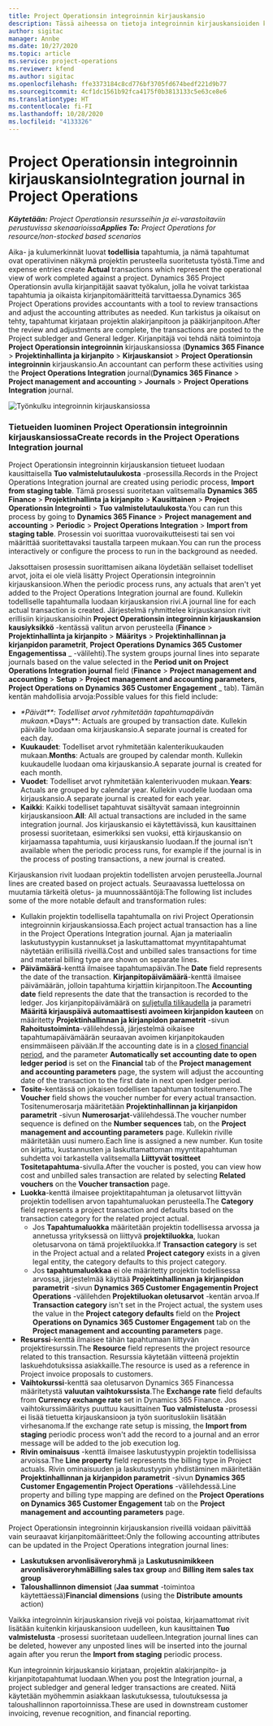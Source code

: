 ```yaml
---
title: Project Operationsin integroinnin kirjauskansio
description: Tässä aiheessa on tietoja integroinnin kirjauskansioiden käyttämisestä Project Operationsissa.
author: sigitac
manager: Annbe
ms.date: 10/27/2020
ms.topic: article
ms.service: project-operations
ms.reviewer: kfend
ms.author: sigitac
ms.openlocfilehash: ffe3373184c8cd776bf3705fd674bedf221d9b77
ms.sourcegitcommit: 4cf1dc1561b92fca4175f0b3813133c5e63ce8e6
ms.translationtype: HT
ms.contentlocale: fi-FI
ms.lasthandoff: 10/28/2020
ms.locfileid: "4133326"
---
```

# <a name="integration-journal-in-project-operations"></a><span data-ttu-id="85aad-103">Project Operationsin integroinnin kirjauskansio</span><span class="sxs-lookup"><span data-stu-id="85aad-103">Integration journal in Project Operations</span></span>

<span data-ttu-id="85aad-104">_**Käytetään:** Project Operationsin resursseihin ja ei-varastoitaviin perustuvissa skenaarioissa_</span><span class="sxs-lookup"><span data-stu-id="85aad-104">_**Applies To:** Project Operations for resource/non-stocked based scenarios_</span></span>

<span data-ttu-id="85aad-105">Aika- ja kulumerkinnät luovat **todellisia** tapahtumia, ja nämä tapahtumat ovat operatiivinen näkymä projektin perusteella suoritetusta työstä.</span><span class="sxs-lookup"><span data-stu-id="85aad-105">Time and expense entries create **Actual** transactions which represent the operational view of work completed against a project.</span></span> <span data-ttu-id="85aad-106">Dynamics 365 Project Operationsin avulla kirjanpitäjät saavat työkalun, jolla he voivat tarkistaa tapahtumia ja oikaista kirjanpitomääritteitä tarvittaessa.</span><span class="sxs-lookup"><span data-stu-id="85aad-106">Dynamics 365 Project Operations provides accountants with a tool to review transactions and adjust the accounting attributes as needed.</span></span> <span data-ttu-id="85aad-107">Kun tarkistus ja oikaisut on tehty, tapahtumat kirjataan projektin alakirjanpitoon ja pääkirjanpitoon.</span><span class="sxs-lookup"><span data-stu-id="85aad-107">After the review and adjustments are complete, the transactions are posted to the Project subledger and General ledger.</span></span> <span data-ttu-id="85aad-108">Kirjanpitäjä voi tehdä näitä toimintoja **Project Operationsin integroinnin** kirjauskansiossa (**Dynamics 365 Finance** > **Projektinhallinta ja kirjanpito** > **Kirjauskansiot** > **Project Operationsin integroinnin** kirjauskansio.</span><span class="sxs-lookup"><span data-stu-id="85aad-108">An accountant can perform these activities using the **Project Operations Integration** journal(**Dynamics 365 Finance** > **Project management and accounting** > **Journals** > **Project Operations Integration** journal.</span></span>

![Työnkulku integroinnin kirjauskansiossa](./media/IntegrationJournal.png)

### <a name="create-records-in-the-project-operations-integration-journal"></a><span data-ttu-id="85aad-110">Tietueiden luominen Project Operationsin integroinnin kirjauskansiossa</span><span class="sxs-lookup"><span data-stu-id="85aad-110">Create records in the Project Operations Integration journal</span></span>

<span data-ttu-id="85aad-111">Project Operationsin integroinnin kirjauskansion tietueet luodaan kausittaisella **Tuo valmistelutaulukosta** -prosessilla.</span><span class="sxs-lookup"><span data-stu-id="85aad-111">Records in the Project Operations Integration journal are created using periodic process, **Import from staging table**.</span></span> <span data-ttu-id="85aad-112">Tämä prosessi suoritetaan valitsemalla **Dynamics 365 Finance** > **Projektinhallinta ja kirjanpito** > **Kausittainen** > **Project Operationsin Integrointi** > **Tuo valmistelutaulukosta**.</span><span class="sxs-lookup"><span data-stu-id="85aad-112">You can run this process by going to **Dynamics 365 Finance** > **Project management and accounting** > **Periodic** > **Project Operations Integration** > **Import from staging table**.</span></span> <span data-ttu-id="85aad-113">Prosessin voi suorittaa vuorovaikutteisesti tai sen voi määrittää suoritettavaksi taustalla tarpeen mukaan.</span><span class="sxs-lookup"><span data-stu-id="85aad-113">You can run the process interactively or configure the process to run in the background as needed.</span></span>

<span data-ttu-id="85aad-114">Jaksottaisen prosessin suorittamisen aikana löydetään sellaiset todelliset arvot, joita ei ole vielä lisätty Project Operationsin integroinnin kirjauskansioon.</span><span class="sxs-lookup"><span data-stu-id="85aad-114">When the periodic process runs, any actuals that aren't yet added to the Project Operations Integration journal are found.</span></span> <span data-ttu-id="85aad-115">Kullekin todelliselle tapahtumalla luodaan kirjauskansion rivi.</span><span class="sxs-lookup"><span data-stu-id="85aad-115">A journal line for each actual transaction is created.</span></span>
<span data-ttu-id="85aad-116">Järjestelmä ryhmittelee kirjauskansion rivit erillisiin kirjauskansioihin **Project Operationsin integroinnin kirjauskansion kausiyksikkö** -kentässä valitun arvon perusteella (**Finance** > **Projektinhallinta ja kirjanpito** > **Määritys** > **Projektinhallinnan ja kirjanpidon parametrit**, **Project Operations Dynamics 365 Customer Engagementissa** _ -välilehti).</span><span class="sxs-lookup"><span data-stu-id="85aad-116">The system groups journal lines into separate journals based on the value selected in the **Period unit on Project Operations Integration journal** field (**Finance** > **Project management and accounting** > **Setup** > **Project management and accounting parameters**, **Project Operations on Dynamics 365 Customer Engagement** _ tab).</span></span> <span data-ttu-id="85aad-117">Tämän kentän mahdollisia arvoja:</span><span class="sxs-lookup"><span data-stu-id="85aad-117">Possible values for this field include:</span></span>

  - <span data-ttu-id="85aad-118">_\*Päivät\*\*: Todelliset arvot ryhmitetään tapahtumapäivän mukaan.</span><span class="sxs-lookup"><span data-stu-id="85aad-118">_\*Days\*\*: Actuals are grouped by transaction date.</span></span> <span data-ttu-id="85aad-119">Kullekin päivälle luodaan oma kirjauskansio.</span><span class="sxs-lookup"><span data-stu-id="85aad-119">A separate journal is created for each day.</span></span>
  - <span data-ttu-id="85aad-120">**Kuukaudet**: Todelliset arvot ryhmitetään kalenterikuukauden mukaan.</span><span class="sxs-lookup"><span data-stu-id="85aad-120">**Months**: Actuals are grouped by calendar month.</span></span> <span data-ttu-id="85aad-121">Kullekin kuukaudelle luodaan oma kirjauskansio.</span><span class="sxs-lookup"><span data-stu-id="85aad-121">A separate journal is created for each month.</span></span>
  - <span data-ttu-id="85aad-122">**Vuodet**: Todelliset arvot ryhmitetään kalenterivuoden mukaan.</span><span class="sxs-lookup"><span data-stu-id="85aad-122">**Years**: Actuals are grouped by calendar year.</span></span> <span data-ttu-id="85aad-123">Kullekin vuodelle luodaan oma kirjauskansio.</span><span class="sxs-lookup"><span data-stu-id="85aad-123">A separate journal is created for each year.</span></span>
  - <span data-ttu-id="85aad-124">**Kaikki**: Kaikki todelliset tapahtuvat sisältyvät samaan integroinnin kirjauskansioon.</span><span class="sxs-lookup"><span data-stu-id="85aad-124">**All**: All actual transactions are included in the same integration journal.</span></span> <span data-ttu-id="85aad-125">Jos kirjauskansio ei käytettävissä, kun kausittainen prosessi suoritetaan, esimerkiksi sen vuoksi, että kirjauskansio on kirjaamassa tapahtumia, uusi kirjauskansio luodaan.</span><span class="sxs-lookup"><span data-stu-id="85aad-125">If the journal isn't available when the periodic process runs, for example if the journal is in the process of posting transactions, a new journal is created.</span></span>

<span data-ttu-id="85aad-126">Kirjauskansion rivit luodaan projektin todellisten arvojen perusteella.</span><span class="sxs-lookup"><span data-stu-id="85aad-126">Journal lines are created based on project actuals.</span></span> <span data-ttu-id="85aad-127">Seuraavassa luettelossa on muutamia tärkeitä oletus- ja muunnossääntöjä:</span><span class="sxs-lookup"><span data-stu-id="85aad-127">The following list includes some of the more notable default and transformation rules:</span></span>

  - <span data-ttu-id="85aad-128">Kullakin projektin todellisella tapahtumalla on rivi Project Operationsin integroinnin kirjauskansiossa.</span><span class="sxs-lookup"><span data-stu-id="85aad-128">Each project actual transaction has a line in the Project Operations Integration journal.</span></span> <span data-ttu-id="85aad-129">Ajan ja materiaalin laskutustyypin kustannukset ja laskuttamattomat myyntitapahtumat näytetään erillisillä riveillä.</span><span class="sxs-lookup"><span data-stu-id="85aad-129">Cost and unbilled sales transactions for time and material billing type are shown on separate lines.</span></span>
  - <span data-ttu-id="85aad-130">**Päivämäärä**-kenttä ilmaisee tapahtumapäivän.</span><span class="sxs-lookup"><span data-stu-id="85aad-130">The **Date** field represents the date of the transaction.</span></span> <span data-ttu-id="85aad-131">**Kirjanpitopäivämäärä**-kenttä ilmaisee päivämäärän, jolloin tapahtuma kirjattiin kirjanpitoon.</span><span class="sxs-lookup"><span data-stu-id="85aad-131">The **Accounting date** field represents the date that the transaction is recorded to the ledger.</span></span> <span data-ttu-id="85aad-132">Jos kirjanpitopäivämäärä on [suljetulla tilikaudella](https://docs.microsoft.com/dynamics365/finance/general-ledger/close-general-ledger-at-period-end) ja parametri **Määritä kirjauspäivä automaattisesti avoimeen kirjanpidon kauteen** on määritetty **Projektinhallinnan ja kirjanpidon parametrit** -sivun **Rahoitustoiminta**-välilehdessä, järjestelmä oikaisee tapahtumapäivämäärän seuraavan avoimen kirjanpitokauden ensimmäiseen päivään.</span><span class="sxs-lookup"><span data-stu-id="85aad-132">If the accounting date is in a [closed financial period](https://docs.microsoft.com/dynamics365/finance/general-ledger/close-general-ledger-at-period-end), and the parameter **Automatically set accounting date to open ledger period** is set on the **Financial** tab of the **Project management and accounting parameters** page, the system will adjust the accounting date of the transaction to the first date in next open ledger period.</span></span>
  - <span data-ttu-id="85aad-133">**Tosite**-kentässä on jokaisen todellisen tapahtuman tositenumero.</span><span class="sxs-lookup"><span data-stu-id="85aad-133">The **Voucher** field shows the voucher number for every actual transaction.</span></span> <span data-ttu-id="85aad-134">Tositenumerosarja määritetään **Projektinhallinnan ja kirjanpidon parametrit** -sivun **Numerosarjat**-välilehdessä.</span><span class="sxs-lookup"><span data-stu-id="85aad-134">The voucher number sequence is defined on the **Number sequences** tab, on the **Project management and accounting parameters** page.</span></span> <span data-ttu-id="85aad-135">Kullekin riville määritetään uusi numero.</span><span class="sxs-lookup"><span data-stu-id="85aad-135">Each line is assigned a new number.</span></span> <span data-ttu-id="85aad-136">Kun tosite on kirjattu, kustannusten ja laskuttamattoman myyntitapahtuman suhdetta voi tarkastella valitsemalla **Liittyvät tositteet** **Tositetapahtuma**-sivulla.</span><span class="sxs-lookup"><span data-stu-id="85aad-136">After the voucher is posted, you can view how cost and unbilled sales transaction are related by selecting **Related vouchers** on the **Voucher transaction** page.</span></span>
  - <span data-ttu-id="85aad-137">**Luokka**-kenttä ilmaisee projektitapahtuman ja oletusarvot liittyvän projektin todellisen arvon tapahtumaluokan perusteella.</span><span class="sxs-lookup"><span data-stu-id="85aad-137">The **Category** field represents a project transaction and defaults based on the transaction category for the related project actual.</span></span>
    - <span data-ttu-id="85aad-138">Jos **Tapahtumaluokka** määritetään projektin todellisessa arvossa ja annetussa yrityksessä on liittyvä **projektiluokka**, luokan oletusarvona on tämä projektiluokka.</span><span class="sxs-lookup"><span data-stu-id="85aad-138">If **Transaction category** is set in the Project actual and a related **Project category** exists in a given legal entity, the category defaults to this project category.</span></span>
    - <span data-ttu-id="85aad-139">Jos **tapahtumaluokkaa** ei ole määritetty projektin todellisessa arvossa, järjestelmää käyttää **Projektinhallinnan ja kirjanpidon parametrit** -sivun **Dynamics 365 Customer Engagementin Project Operations** -välilehden **Projektiluokan oletusarvot** -kentän arvoa.</span><span class="sxs-lookup"><span data-stu-id="85aad-139">If **Transaction category** isn't set in the Project actual, the system uses the value in the **Project category defaults** field on the **Project Operations on Dynamics 365 Customer Engagement** tab on the **Project management and accounting parameters** page.</span></span>
  - <span data-ttu-id="85aad-140">**Resurssi**-kenttä ilmaisee tähän tapahtumaan liittyvän projektiresurssin.</span><span class="sxs-lookup"><span data-stu-id="85aad-140">The **Resource** field represents the project resource related to this transaction.</span></span> <span data-ttu-id="85aad-141">Resurssia käytetään viitteenä projektin laskuehdotuksissa asiakkaille.</span><span class="sxs-lookup"><span data-stu-id="85aad-141">The resource is used as a reference in Project invoice proposals to customers.</span></span>
  - <span data-ttu-id="85aad-142">**Vaihtokurssi**-kenttä saa oletusarvon Dynamics 365 Financessa määritetystä **valuutan vaihtokurssista**.</span><span class="sxs-lookup"><span data-stu-id="85aad-142">The **Exchange rate** field defaults from **Currency exchange rate** set in Dynamics 365 Finance.</span></span> <span data-ttu-id="85aad-143">Jos vaihtokurssimääritys puuttuu kausittainen **Tuo valmistelusta** -prosessi ei lisää tietuetta kirjauskansioon ja työn suorituslokiin lisätään virhesanoma.</span><span class="sxs-lookup"><span data-stu-id="85aad-143">If the exchange rate setup is missing, the **Import from staging** periodic process won't add the record to a journal and an error message will be added to the job execution log.</span></span>
  - <span data-ttu-id="85aad-144">**Rivin ominaisuus** -kenttä ilmaisee laskutustyypin projektin todellisissa arvoissa.</span><span class="sxs-lookup"><span data-stu-id="85aad-144">The **Line property** field represents the billing type in Project actuals.</span></span> <span data-ttu-id="85aad-145">Rivin ominaisuuden ja laskutustyypin yhdistäminen määritetään **Projektinhallinnan ja kirjanpidon parametrit** -sivun **Dynamics 365 Customer Engagementin Project Operations** -välilehdessä.</span><span class="sxs-lookup"><span data-stu-id="85aad-145">Line property and billing type mapping are defined on the **Project Operations on Dynamics 365 Customer Engagement** tab on the **Project management and accounting parameters** page.</span></span>

<span data-ttu-id="85aad-146">Project Operationsin integroinnin kirjauskansion riveillä voidaan päivittää vain seuraavat kirjanpitomääritteet:</span><span class="sxs-lookup"><span data-stu-id="85aad-146">Only the following accounting attributes can be updated in the Project Operations integration journal lines:</span></span>

- <span data-ttu-id="85aad-147">**Laskutuksen arvonlisäveroryhmä** ja **Laskutusnimikkeen arvonlisäveroryhmä**</span><span class="sxs-lookup"><span data-stu-id="85aad-147">**Billing sales tax group** and **Billing item sales tax group**</span></span>
- <span data-ttu-id="85aad-148">**Taloushallinnon dimensiot** (**Jaa summat** -toimintoa käytettäessä)</span><span class="sxs-lookup"><span data-stu-id="85aad-148">**Financial dimensions** (using the **Distribute amounts** action)</span></span>

<span data-ttu-id="85aad-149">Vaikka integroinnin kirjauskansion rivejä voi poistaa, kirjaamattomat rivit lisätään kuitenkin kirjauskansioon uudelleen, kun kausittainen **Tuo valmistelusta** -prosessi suoritetaan uudelleen.</span><span class="sxs-lookup"><span data-stu-id="85aad-149">Integration journal lines can be deleted, however any unposted lines will be inserted into the journal again after you rerun the **Import from staging** periodic process.</span></span>

<span data-ttu-id="85aad-150">Kun integroinnin kirjauskansio kirjataan, projektin alakirjanpito- ja kirjanpitotapahtumat luodaan.</span><span class="sxs-lookup"><span data-stu-id="85aad-150">When you post the Integration journal, a project subledger and general ledger transactions are created.</span></span> <span data-ttu-id="85aad-151">Niitä käytetään myöhemmin asiakkaan laskutuksessa, tuloutuksessa ja taloushallinnon raportoinnissa.</span><span class="sxs-lookup"><span data-stu-id="85aad-151">These are used in downstream customer invoicing, revenue recognition, and financial reporting.</span></span>
